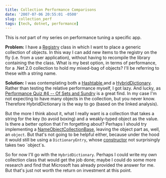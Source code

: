 ```yaml
---
title: Collection Performance Comparisons
date: '2007-07-06 20:55:01 -0500'
slug: collection_perf
tags: [tech, dotnet, performance]
---
```


This is _not_ part of my series on performance tuning a specific app.

**Problem:** I have a [Registry](http://www.martinfowler.com/eaaCatalog/registry.html) class
in which I want to place a generic collection of objects. In this way I can add
new items to the registry on the fly (i.e. from a user application), without
having to recompile the library containing the the class. What is my best
option, in terms of performance, for a .Net 2.0 collection to hold my mixed-bag
of objects? I'll be referring to these with a string name.

<!-- truncate -->

**Solution:**  I was contemplating both a [Hashtable
](http://msdn2.microsoft.com/en-us/library/system.collections.hashtable(VS.80).aspx) and a [HybridDictionary](http://msdn2.microsoft.com/en-us/library/system.collections.specialized.listdictionary(vs.80).aspx).
Rather than testing the relative performance myself, I got lazy. And lucky, as
[Performance
Quiz #4 -- Of Sets and Sundry](http://blogs.msdn.com/ricom/archive/2004/08/18/performance-quiz-4-of-sets-and-sundry.aspx) is a great find. In my case I'm not expecting
to have many objects in the collection, but you never know. Therefore
HybridDictionary is the way to go (based on the linked analysis).

But the more I think about it, what I really want is a collection that takes a
string for the key (to avoid boxing) and a weakly-typed object as the value. Is
there a better option that I'm forgetting about? Perhaps I should try
implementing a [NameObjectCollectionBase](http://msdn2.microsoft.com/en-us/library/system.collections.specialized.nameobjectcollectionbase(vs.80).aspx),
leaving the object part as, well, an `object`. But that's not going to be
helpful either, because under the hood it would still be using a
`DictionaryEntry`, whose [constructor](http://msdn2.microsoft.com/en-us/library/system.collections.dictionaryentry.dictionaryentry(vs.80).aspx)
not surprisingly takes two `object`s.

So for now I'll go with the `HybridDictionary`. Perhaps I could write my own
collection class that would get the job done; maybe I could do some more
research and find that Microsoft has already provided the answer for me. But
that's just not worth the return on investment at this point.
